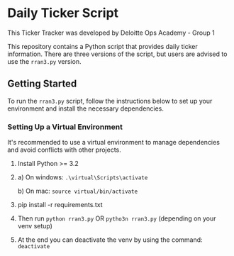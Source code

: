 # Daily Ticker Script

This Ticker Tracker was developed by Deloitte Ops Academy - Group 1

This repository contains a Python script that provides daily ticker information. There are three versions of the script, but users are advised to use the `rran3.py` version.

## Getting Started

To run the `rran3.py` script, follow the instructions below to set up your environment and install the necessary dependencies.

### Setting Up a Virtual Environment

It's recommended to use a virtual environment to manage dependencies and avoid conflicts with other projects.

1. Install Python >= 3.2

2. a) On windows: ```.\virtual\Scripts\activate```

   b) On mac: ```source virtual/bin/activate```

3. pip install -r requirements.txt

4. Then run ```python rran3.py``` OR ```pytho3n rran3.py``` (depending on your venv setup)

5. At the end you can deactivate the venv by using the command: ```deactivate```
